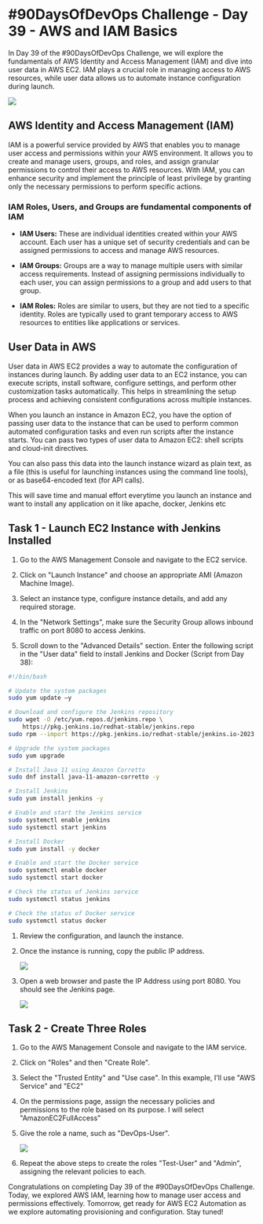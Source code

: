 # #90DaysOfDevOps Challenge - Day 39 - AWS and IAM Basics

In Day 39 of the #90DaysOfDevOps Challenge, we will explore the fundamentals of AWS Identity and Access Management (IAM) and dive into user data in AWS EC2. IAM plays a crucial role in managing access to AWS resources, while user data allows us to automate instance configuration during launch.

![](https://cdn.hashnode.com/res/hashnode/image/upload/v1688060576892/f7569cac-15ad-4e61-9189-984517c92310.jpeg)

## AWS Identity and Access Management (IAM)

IAM is a powerful service provided by AWS that enables you to manage user access and permissions within your AWS environment. It allows you to create and manage users, groups, and roles, and assign granular permissions to control their access to AWS resources. With IAM, you can enhance security and implement the principle of least privilege by granting only the necessary permissions to perform specific actions.

### IAM Roles, Users, and Groups are fundamental components of IAM

* **IAM Users:** These are individual identities created within your AWS account. Each user has a unique set of security credentials and can be assigned permissions to access and manage AWS resources.
    
* **IAM Groups:** Groups are a way to manage multiple users with similar access requirements. Instead of assigning permissions individually to each user, you can assign permissions to a group and add users to that group.
    
* **IAM Roles:** Roles are similar to users, but they are not tied to a specific identity. Roles are typically used to grant temporary access to AWS resources to entities like applications or services.
    

## User Data in AWS

User data in AWS EC2 provides a way to automate the configuration of instances during launch. By adding user data to an EC2 instance, you can execute scripts, install software, configure settings, and perform other customization tasks automatically. This helps in streamlining the setup process and achieving consistent configurations across multiple instances.

When you launch an instance in Amazon EC2, you have the option of passing user data to the instance that can be used to perform common automated configuration tasks and even run scripts after the instance starts. You can pass two types of user data to Amazon EC2: shell scripts and cloud-init directives.

You can also pass this data into the launch instance wizard as plain text, as a file (this is useful for launching instances using the command line tools), or as base64-encoded text (for API calls).

This will save time and manual effort everytime you launch an instance and want to install any application on it like apache, docker, Jenkins etc

## Task 1 - Launch EC2 Instance with Jenkins Installed

1. Go to the AWS Management Console and navigate to the EC2 service.
    
2. Click on "Launch Instance" and choose an appropriate AMI (Amazon Machine Image).
    
3. Select an instance type, configure instance details, and add any required storage.
    
4. In the "Network Settings", make sure the Security Group allows inbound traffic on port 8080 to access Jenkins.
    
5. Scroll down to the "Advanced Details" section. Enter the following script in the "User data" field to install Jenkins and Docker (Script from Day 38):
    

```bash
#!/bin/bash

# Update the system packages
sudo yum update –y

# Download and configure the Jenkins repository
sudo wget -O /etc/yum.repos.d/jenkins.repo \
    https://pkg.jenkins.io/redhat-stable/jenkins.repo
sudo rpm --import https://pkg.jenkins.io/redhat-stable/jenkins.io-2023.key

# Upgrade the system packages
sudo yum upgrade

# Install Java 11 using Amazon Corretto
sudo dnf install java-11-amazon-corretto -y

# Install Jenkins
sudo yum install jenkins -y

# Enable and start the Jenkins service
sudo systemctl enable jenkins
sudo systemctl start jenkins

# Install Docker
sudo yum install -y docker

# Enable and start the Docker service
sudo systemctl enable docker
sudo systemctl start docker

# Check the status of Jenkins service
sudo systemctl status jenkins

# Check the status of Docker service
sudo systemctl status docker
```

1. Review the configuration, and launch the instance.
    
2. Once the instance is running, copy the public IP address.
    
    ![](https://cdn.hashnode.com/res/hashnode/image/upload/v1688059874726/5ff8d716-7a7c-4931-83e1-8269e1d044de.jpeg)
    
3. Open a web browser and paste the IP Address using port 8080. You should see the Jenkins page.
    
    ![](https://cdn.hashnode.com/res/hashnode/image/upload/v1688059881208/be391ed6-9a63-4163-8e5d-ef5cc91a7960.jpeg)
    

## Task 2 - Create Three Roles

1. Go to the AWS Management Console and navigate to the IAM service.
    
2. Click on "Roles" and then "Create Role".
    
3. Select the "Trusted Entity" and "Use case". In this example, I'll use "AWS Service" and "EC2"
    
4. On the permissions page, assign the necessary policies and permissions to the role based on its purpose. I will select "AmazonEC2FullAccess"
    
5. Give the role a name, such as "DevOps-User".
    
    ![](https://cdn.hashnode.com/res/hashnode/image/upload/v1688060267701/c0a3bd28-2595-4287-bacf-142b56cc9b6a.jpeg)
    
6. Repeat the above steps to create the roles "Test-User" and "Admin", assigning the relevant policies to each.
    

Congratulations on completing Day 39 of the #90DaysOfDevOps Challenge. Today, we explored AWS IAM, learning how to manage user access and permissions effectively. Tomorrow, get ready for AWS EC2 Automation as we explore automating provisioning and configuration. Stay tuned!